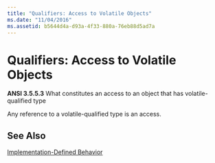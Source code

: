 ```yaml
---
title: "Qualifiers: Access to Volatile Objects"
ms.date: "11/04/2016"
ms.assetid: b5644d4a-d93a-4f33-880a-76eb88d5ad7a
---
```

# Qualifiers: Access to Volatile Objects

**ANSI 3.5.5.3** What constitutes an access to an object that has volatile-qualified type

Any reference to a volatile-qualified type is an access.

## See Also

[Implementation-Defined Behavior](../c-language/implementation-defined-behavior.md)